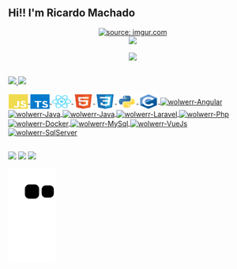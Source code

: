 ## Hi!! I'm Ricardo Machado

<div align="center">
   <a href="https://imgur.com/WjhEmUW"><img src="https://i.imgur.com/WjhEmUW.png" title="source: imgur.com" /></a>
</div>

<div align="center">
   <img height="500em" src="https://user-images.githubusercontent.com/70382532/138322189-2db8df52-9dcb-40a0-88a8-c365466bd33d.gif"/>
</div>

<p align="center">
  <a href="https://github.com/Laracf/readme-typing-svg"><img src="https://readme-typing-svg.herokuapp.com/?lines=Desenvolvedora%20Full-Stack&font=Fira%20Code&center=true&width=440&height=45&color=f75c7e&vCenter=true&size=22"  ></a>
</p>

##
 
 <div>
  <a href="https://github.com/wolwerr">
  <img height="180em" src="https://github-readme-stats.vercel.app/api?username=wolwerr&theme=blue-green"/>
  <img height="180em" src="https://github-readme-stats.vercel.app/api/top-langs/?username=wolwerr&layout=compact&langs_count=7&theme=blue-green"/>
</div>
<div style="display: inline_block"><br>
  <img align="center" alt="wolwerr-Js" height="30" width="40" src="https://raw.githubusercontent.com/devicons/devicon/master/icons/javascript/javascript-plain.svg">
  <img align="center" alt="wolwerr-Ts" height="30" width="40" src="https://raw.githubusercontent.com/devicons/devicon/master/icons/typescript/typescript-plain.svg">
  <img align="center" alt="wolwerr-React" height="30" width="40" src="https://raw.githubusercontent.com/devicons/devicon/master/icons/react/react-original.svg">
  <img align="center" alt="wolwerr-HTML" height="30" width="40" src="https://raw.githubusercontent.com/devicons/devicon/master/icons/html5/html5-original.svg">
  <img align="center" alt="wolwerr-CSS" height="30" width="40" src="https://raw.githubusercontent.com/devicons/devicon/master/icons/css3/css3-original.svg">
  <img align="center" alt="wolwerr-Python" height="30" width="40" src="https://raw.githubusercontent.com/devicons/devicon/master/icons/python/python-original.svg">
  <img align="center" alt="wolwerr-Csharp" height="30" width="40" src="https://raw.githubusercontent.com/devicons/devicon/master/icons/c/c-original.svg">
  <img align="center" alt="wolwerr-Angular" height="30" width="30" src="https://i.imgur.com/7Ddf1ZO.png">
  <img align="center" alt="wolwerr-Java" height="30" width="30" src="https://i.imgur.com/lcexh9M.png">
  <img align="center" alt="wolwerr-Java" height="30" width="40" src="https://i.imgur.com/kWIvhoB.png">
 <img align="center" alt="wolwerr-Laravel" height="30" width="40" src="https://i.imgur.com/qWHa1mL.png">
 <img align="center" alt="wolwerr-Php" height="30" width="40" src=https://i.imgur.com/eWcYQfi.png>
 <img align="center" alt="wolwerr-Docker" height="30" width="40" src="https://i.imgur.com/BsbdHTN.png">
 <img align="center" alt="wolwerr-MySql" height="30" width="40" src="https://i.imgur.com/G8JdM0k.png">
 <img align="center" alt="wolwerr-VueJs" height="30" width="40" src="https://i.imgur.com/Q5CMCe8.png">
 <img align="center" alt="wolwerr-SqlServer" height="30" width="40" src="https://i.imgur.com/6qXBZ0N.png">
 
 
  </div>
   
  ##
 
<div> 
 <a href="https://www.linkedin.com/in/ricardolmachado/" target="_blank"><img src="https://img.shields.io/badge/-LinkedIn-%230077B5?style=for-the-badge&logo=linkedin&logoColor=white" target="_blank"></a>
   <a href="https://instagram.com/wolwer" target="_blank"><img src="https://img.shields.io/badge/-Instagram-%23E4405F?style=for-the-badge&logo=instagram&logoColor=white" target="_blank"></a> 	 
  <a href = "mailto:ricardo@dtmm.com.br"><img src="https://img.shields.io/badge/-Gmail-%23333?style=for-the-badge&logo=gmail&logoColor=white" target="_blank"></a>
   
 
  ![Snake animation](https://github.com/rafaballerini/rafaballerini/blob/output/github-contribution-grid-snake.svg)
 
</div>
  

